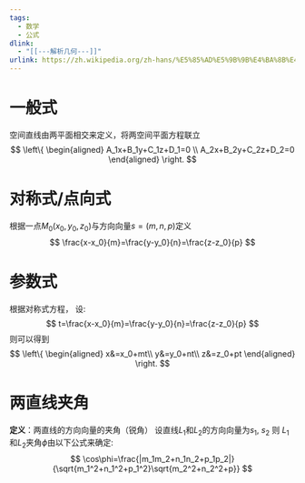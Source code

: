 ```yaml
---
tags:
  - 数学
  - 公式
dlink:
  - "[[---解析几何---]]"
urlink: https://zh.wikipedia.org/zh-hans/%E5%85%AD%E5%9B%9B%E4%BA%8B%E4%BB%B6
---
```

# 一般式
空间直线由两平面相交来定义，将两空间平面方程联立
$$ \left\{
\begin{aligned}
A_1x+B_1y+C_1z+D_1=0 \\
A_2x+B_2y+C_2z+D_2=0
\end{aligned}
\right.
$$
# 对称式/点向式
根据一点$M_0(x_0,y_0,z_0)$与方向向量$s=(m,n,p)$定义
$$
\frac{x-x_0}{m}=\frac{y-y_0}{n}=\frac{z-z_0}{p}
$$
# 参数式
根据对称式方程， 设: 
$$
t=\frac{x-x_0}{m}=\frac{y-y_0}{n}=\frac{z-z_0}{p}
$$
则可以得到
$$
\left\{
\begin{aligned}
x&=x_0+mt\\
y&=y_0+nt\\
z&=z_0+pt
\end{aligned}
\right.
$$
# 两直线夹角
**定义**：两直线的方向向量的夹角（锐角）
设直线$L_1$和$L_2$的方向向量为$s_1$, $s_2$
则 $L_1$和$L_2$夹角$\phi$由以下公式来确定:
$$
\cos\phi=\frac{|m_1m_2+n_1n_2+p_1p_2|}{\sqrt{m_1^2+n_1^2+p_1^2}\sqrt{m_2^2+n_2^2+p}}
$$